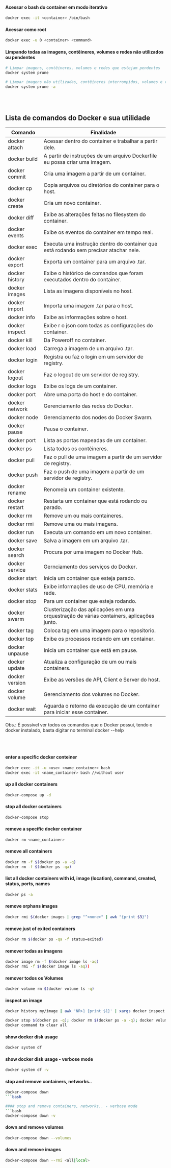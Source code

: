 #### Acessar o bash do container em modo iterativo
```bash
docker exec -it <container> /bin/bash
```
#### Acessar como root
```bash
docker exec -u 0 <container> <command>
```

#### Limpando todas as imagens, contêineres, volumes e redes não utilizados ou pendentes
```bash
# Limpar imagens, contêineres, volumes e redes que estejam pendentes 
docker system prune

# Limpar imagens não utilizadas, contêineres interrompidos, volumes e redes 
docker system prune -a
```


<br><br>

## Lista de comandos do Docker e sua utilidade

Comando        | Finalidade      
-------------- | -------------------------------
docker attach  |Acessar dentro do container e trabalhar a partir dele. 
docker build   |A partir de instruções de um arquivo Dockerfile eu possa criar uma imagem. 
docker commit  |Cria uma imagem a partir de um container.
docker cp      |Copia arquivos ou diretórios do container para o host.
docker create  |Cria um novo container.
docker diff    |Exibe as alterações feitas no filesystem do container.
docker events  |Exibe os eventos do container em tempo real.
docker exec    |Executa uma instrução dentro do container que está rodando sem precisar atachar nele.
docker export  |Exporta um container para um arquivo .tar.
docker history |Exibe o histórico de comandos que foram executados dentro do container.
docker images  |Lista as imagens disponíveis no host.
docker import  |Importa uma imagem .tar para o host.
docker info    |Exibe as informações sobre o host.
docker inspect |Exibe r o json com todas as configurações do container.
docker kill    |Da Poweroff no container.
docker load    |Carrega a imagem de um arquivo .tar.
docker login   |Registra ou faz o login em um servidor de registry.
docker logout  |Faz o logout de um servidor de registry.
docker logs    |Exibe os logs de um container.
docker port    |Abre uma porta do host e do container.
docker network |Gerenciamento das redes do Docker.
docker node    |Gerenciamento dos nodes do Docker Swarm.
docker pause   |Pausa o container.
docker port    |Lista as portas mapeadas de um container.
docker ps      | Lista todos os contêineres.
docker pull    |Faz o pull de uma imagem a partir de um servidor de registry.
docker push    |Faz o push de uma imagem a partir de um servidor de registry.
docker rename  |Renomeia um container existente.
docker restart |Restarta um container que está rodando ou parado.
docker rm      |Remove um ou mais containeres.
docker rmi     |Remove uma ou mais imagens.
docker run     |Executa um comando em um novo container.
docker save    |Salva a imagem em um arquivo .tar.
docker search  |Procura por uma imagem no Docker Hub.
docker service |Gernciamento dos serviços do Docker.
docker start   |Inicia um container que esteja parado.
docker stats   |Exibe informações de uso de CPU, memória e rede.
docker stop    |Para um container que esteja rodando.
docker swarm   |Clusterização das aplicações em uma orquestração de várias containers, aplicações junto.
docker tag     |Coloca tag em uma imagem para o repositorio.
docker top     |Exibe os processos rodando em um container.
docker unpause |Inicia um container que está em pause.
docker update  |Atualiza a configuração de um ou mais containers.
docker version |Exibe as versões de API, Client e Server do host.
docker volume  |Gerenciamento dos volumes no Docker.
docker wait    |Aguarda o retorno da execução de um container para iniciar esse container.

Obs.: É possível ver todos os comandos que o Docker possui, tendo o docker instalado, basta digitar no terminal docker --help


<br><br>


#### enter a specific docker conteiner
```bash
docker exec -it -u <use> <name_container> bash
docker exec -it <name_container> bash //without user
```

#### up all docker containers
```bash
docker-compose up -d
```

#### stop all docker containers
```bash
docker-compose stop
```

#### remove a specific docker container
```bash
docker rm <name_container>
```

#### remove all containers
```bash
docker rm -f $(docker ps -a -q)
docker rm -f $(docker ps -qa)
```

#### list all docker containers with id, image (location), command, created, status, ports, names
```bash
docker ps -a
```

#### remove orphans images
```bash
docker rmi $(docker images | grep "^<none>" | awk "{print $3}")
```

#### remove just of exited containers
```bash
docker rm $(docker ps -qa -f status=exited)
```

#### remover todas as imagens
```bash
docker image rm -f $(docker image ls -aq)
docker rmi -f $(docker image ls -aq))
```

#### remover todos os Volumes
```bash
docker volume rm $(docker volume ls -q)
```

#### inspect an image
```bash
docker history my/image | awk 'NR>1 {print $1}' | xargs docker inspect --format '{{ ((index .ContainerConfig.Cmd ) 0) }}'

docker stop $(docker ps -q); docker rm $(docker ps -a -q); docker volume rm $(docker volume ls -q); docker rmi $(docker images -q); docker network rm $(docker network ls -q);
docker command to clear all
```

#### show docker disk usage
```bash
docker system df
```

#### show docker disk usage - verbose mode
```bash
docker system df -v
```

#### stop and remove containers, networks..
```bash
docker-compose down 
```bash

#### stop and remove containers, networks.. - verbose mode
```bash
docker-compose down -v
```

#### down and remove volumes
```bash
docker-compose down --volumes 
```

#### down and remove images
```bash
docker-compose down --rmi <all|local> 
```
